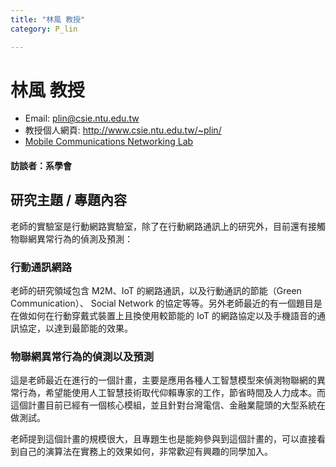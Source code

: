 ```yaml
---
title: "林風 教授"
category: P_lin

---
```


# 林風 教授

- Email: plin@csie.ntu.edu.tw
- 教授個人網頁: http://www.csie.ntu.edu.tw/~plin/
- [Mobile Communications Networking Lab](http://www.pcs.csie.ntu.edu.tw/)

#### 訪談者：系學會


## 研究主題 / 專題內容

老師的實驗室是行動網路實驗室，除了在行動網路通訊上的研究外，目前還有接觸物聯網異常行為的偵測及預測：

### 行動通訊網路

老師的研究領域包含 M2M、IoT 的網路通訊，以及行動通訊的節能（Green Communication）、 Social Network 的協定等等。另外老師最近的有一個題目是在做如何在行動穿戴式裝置上且換使用較節能的 IoT 的網路協定以及手機語音的通訊協定，以達到最節能的效果。

### 物聯網異常行為的偵測以及預測

這是老師最近在進行的一個計畫，主要是應用各種人工智慧模型來偵測物聯網的異常行為，希望能使用人工智慧技術取代仰賴專家的工作，節省時間及人力成本。而這個計畫目前已經有一個核心模組，並且針對台灣電信、金融業龍頭的大型系統在做測試。

老師提到這個計畫的規模很大，且專題生也是能夠參與到這個計畫的，可以直接看到自己的演算法在實務上的效果如何，非常歡迎有興趣的同學加入。
